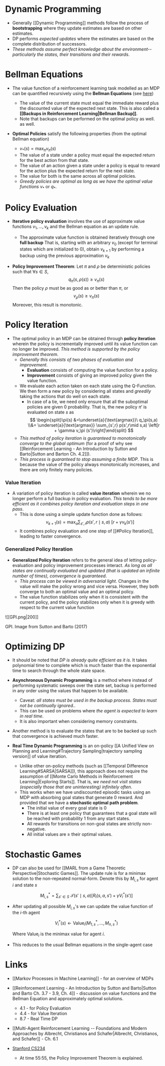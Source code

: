 # Dynamic Programming
* Generally [[Dynamic Programming]] methods follow the process of **bootstrapping** where they update estimates are based on other estimates.
* DP performs *expected updates* where the estimates are based on the complete distribution of successors.
* *These methods assume perfect knowledge about the environment--particularly the states, their transitions and their rewards*. 
# Bellman Equations
* The value function of a reinforcement learning task modelled as an MDP can be quantified recursively using the **Bellman Equations** (see [here](https://en.wikipedia.org/wiki/Bellman_equation))
	* The value of the current state must equal the immediate reward plus the discounted value of the expected next state. This is also called a **[[Backups in Reinforcement Learning|Bellman Backup]]**.
	* Note that backups can be performed on the optimal policy as well. as well.

* **Optimal Policies** satisfy the following properties (from the optimal Bellman equation)
	* $v_\ast(s) = \max_\pi v_\pi(s)$
	* The value of a state under a policy must equal the expected return for the best action from that state.
	* The value of an action given a state under a policy is equal to reward for the action plus the expected return for the next state.
	* The value for both is the same across all optimal policies.
	* *Greedy policies are optimal as long as we have the optimal value functions* $v_\ast$ or $q_\ast$.
# Policy Evaluation
* **Iterative policy evaluation** involves the use of approximate value functions $v_1,\dots, v_k$ and the Bellman equation as an update rule.
	* The approximate value function is obtained iteratively through one **full backup** That is, starting with an arbitrary $v_0$ (except for terminal states which are initialized to $0$), obtain $v_{k+1}$ by performing a backup using the previous approximation $v_k$

* **Policy Improvement Theorem**: Let $\pi$ and $\rho$ be deterministic policies such that $\forall s\in S$, 
  $$
  q_{\pi}(s,\rho(s))\ge v_{\pi}(s)
  $$
  Then the policy $\rho$ must be as good as or better than $\pi$, or
  $$
  v_{\rho}(s)\ge v_{\pi}(s)
  $$
  Moreover, this result is monotonic. 

# Policy Iteration
* The optimal policy in an MDP can be obtained through **policy iteration** wherein the policy is incrementally improved until its value function can no longer be improved. *This method is supported by the policy improvement theorem*.
	* *Generally this consists of two phases of evaluation and improvement*. 
		* **Evaluation** consists of computing the value function for a policy.
		* **Improvement** consists of giving an improved policy given the value function.
	* We evaluate each action taken on each state using the Q-Function. We then form a new policy by considering all states and *greedily* taking the actions that do well on each state. 
		* In case of a tie, we need only ensure that all the suboptimal policies are given $0$ probability. That is, the new policy $\pi'$ is evaluated on state $s$ as 
		  $$
		  \begin{split}\pi(s) &=\underset{a}{\text{argmax}}\ q_\pi(s,a) \\&= \underset{a}{\text{argmax}} \sum_{s',r} p(s',r\mid s,a) \left[r  + \gamma v_\pi (s')\right]\end{split}
		  $$
	* *This method of policy iteration is guaranteed to monotonically converge to the global optimum* (for a proof of why see [[Reinforcement Learning - An Introduction by Sutton and Barto|Sutton and Barton Ch. 4.2]]). 
	* *This process is guaranteed to stop assuming a finite MDP*. This is because the value of the policy always monotonically increases, and there are only finitely many policies.

### Value Iteration
* A variation of policy iteration is called **value iteration** wherein we no longer perform a full backup in policy evaluation.  *This tends to be more efficient as it combines policy iteration and evaluation steps in one pass*. 
	* This is done using a simple update function done as follows: 
	  $$
	  v_{k+1}(s) = \max_a\sum_{s',r}p(s',r\mid s,a) \ \left[r+ \gamma v_k(s')\right]
	  $$
	* It combines policy evaluation and one step of [[#Policy Iteration]], leading to faster convergence.

### Generalized Policy Iteration
* **Generalized Policy Iteration** refers to the general idea of letting policy-evaluation and policy improvement processes interact. *As long as all states are continually evaluated and updated (that is updated an infinite number of times), convergence is guaranteed*.
	* *This process can be viewed in adversarial light*. Changes in the value will make the policy wrong and vice versa. However, they both converge to both an optimal value and an optimal policy.
	* The value function stabilizes only when it is consistent with the current policy, and the policy stabilizes only when it is greedy with respect to the current value function

![[GPI.png|200]]
<figcaption> GPI. Image from Sutton and Barto (2017) </figcaption>


# Optimizing DP
* It should be noted that *DP is already quite efficient as it is*. It takes polynomial time to complete which is much faster than the exponential time to search through the whole state space.
* **Asynchronous Dynamic Programming** is a method where instead of performing systematic sweeps over the state set, backup is performed in any order using the values that happen to be available.
	* Caveat: *all states must be used in the backup process. States must not be continually ignored.*.
	* This can be used on problems where *the agent is expected to learn in real time*.
	* It is also important when considering memory constraints.
* Another method is to evaluate the states that are to be backed up such that convergence is achieved much faster. 

* **Real Time Dynamic Programming** is an on-policy [[A Unified View on Planning and Learning#Trajectory Sampling|trajectory sampling version]] of value iteration. 
	* Unlike other on-policy methods (such as [[Temporal Difference Learning#SARSA|SARSA]]), this approach does not require the assumption of [[Monte Carlo Methods in Reinforcement Learning|Exploring Starts]]. That is, *we need not visit states (especially those that are uninteresting) infinitely often.*
	* This works when we have undiscounted episodic tasks using an MDP with absorbing goal states that generate 0 reward. And provided that we have a **stochastic optimal path problem**.
		* The initial value of every goal state is $0$
		* There is at least one policy that guarantees that a goal state will be reached with probability $1$ from any start states.
		* All rewards for transitions on non-goal states are strictly non-negative.
		* All initial values are $\ge$ their optimal values.

# Stochastic Games 
* DP can also be used for [[MARL from a Game Theoretic Perspective|Stochastic Games]].  The update rule is for a minimax solution to the non-repeated normal-form. Denote this by $M_{i,s}$ for agent $i$ and state $s$
  
  $$
  M_{i,s}^\ast = \sum_{s'\in S} \ \mathcal{T} (s'\mid s, a) \left[ R_i(s,a,s') + \gamma V_i^\ast (s')\right]
  $$

* After updating all possible $M_{i,s}$'s we can update the value function of the $i$-th agent 
  
  $$
  V_i^\ast (s) \gets\text{Value}_i (M_{1,s}^\ast ,\dots, M_{n,s}^\ast )
  $$
  
  Where $\text{Value}_i$ is the minimax value for agent $i$. 

* This reduces to the usual Bellman equations in the single-agent case 

# Links
* [[Markov Processes in Machine Learning]] - for an overview of MDPs

* [[Reinforcement Learning - An Introduction by Sutton and Barto|Sutton and Barto Ch. 3.7 - 3.9, Ch. 4]] - discussion on value functions and the Bellman Equation and approximately optimal solutions.
	* 4.1 - for Policy Evaluation
	* 4.4 - for Value Iteration
	* 8.7 - Real Time DP
* [[Multi-Agent Reinforcement Learning -- Foundations and Modern Approaches by Albrecht, Christianos and Schafer|Albrecht, Christianos, and Schafer]] - Ch. 6.1

* [Stanford CS234](https://www.youtube.com/watch?v=E3f2Camj0Is&list=PLoROMvodv4rOSOPzutgyCTapiGlY2Nd8u&index=2)
	* At time 55:55, the Policy Improvement Theorem is explained.